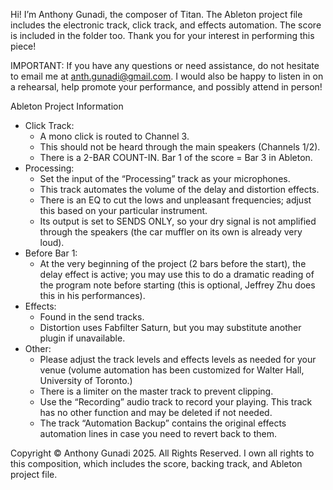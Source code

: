 Hi! I’m Anthony Gunadi, the composer of Titan. The Ableton project file includes the electronic track, click track, and effects automation. The score is included in the folder too. Thank you for your interest in performing this piece!

IMPORTANT: If you have any questions or need assistance, do not hesitate to email me at anth.gunadi@gmail.com. I would also be happy to listen in on a rehearsal, help promote your performance, and possibly attend in person!

Ableton Project Information
* Click Track:
    * A mono click is routed to Channel 3.
    * This should not be heard through the main speakers (Channels 1/2).
    * There is a 2-BAR COUNT-IN. Bar 1 of the score = Bar 3 in Ableton.
* Processing:
    * Set the input of the “Processing” track as your microphones.
    * This track automates the volume of the delay and distortion effects.
    * There is an EQ to cut the lows and unpleasant frequencies; adjust this based on your particular instrument.
    * Its output is set to SENDS ONLY, so your dry signal is not amplified through the speakers (the car muffler on its own is already very loud).
* Before Bar 1:
    * At the very beginning of the project (2 bars before the start), the delay effect is active; you may use this to do a dramatic reading of the program note before starting (this is optional, Jeffrey Zhu does this in his performances).
* Effects:
    * Found in the send tracks.
    * Distortion uses Fabfilter Saturn, but you may substitute another plugin if unavailable.
* Other:
    * Please adjust the track levels and effects levels as needed for your venue (volume automation has been customized for Walter Hall, University of Toronto.)
    * There is a limiter on the master track to prevent clipping.
    * Use the “Recording” audio track to record your playing. This track has no other function and may be deleted if not needed.
    * The track “Automation Backup” contains the original effects automation lines in case you need to revert back to them.

Copyright © Anthony Gunadi 2025. All Rights Reserved.
I own all rights to this composition, which includes the score, backing track, and Ableton project file.

